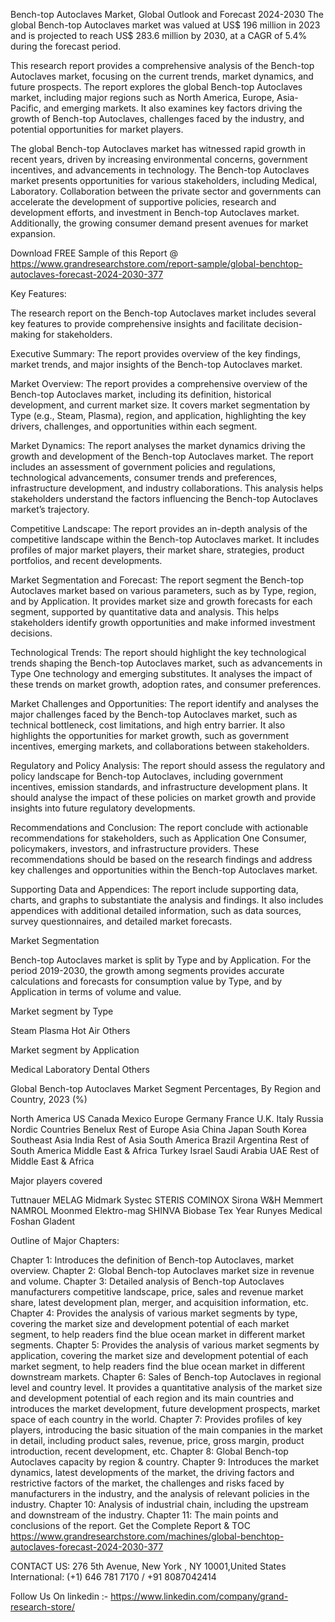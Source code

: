 Bench-top Autoclaves Market, Global Outlook and Forecast 2024-2030
The global Bench-top Autoclaves market was valued at US$ 196 million in 2023 and is projected to reach US$ 283.6 million by 2030, at a CAGR of 5.4% during the forecast period.

This research report provides a comprehensive analysis of the Bench-top Autoclaves market, focusing on the current trends, market dynamics, and future prospects. The report explores the global Bench-top Autoclaves market, including major regions such as North America, Europe, Asia-Pacific, and emerging markets. It also examines key factors driving the growth of Bench-top Autoclaves, challenges faced by the industry, and potential opportunities for market players.

The global Bench-top Autoclaves market has witnessed rapid growth in recent years, driven by increasing environmental concerns, government incentives, and advancements in technology. The Bench-top Autoclaves market presents opportunities for various stakeholders, including Medical, Laboratory. Collaboration between the private sector and governments can accelerate the development of supportive policies, research and development efforts, and investment in Bench-top Autoclaves market. Additionally, the growing consumer demand present avenues for market expansion.

Download FREE Sample of this Report @ https://www.grandresearchstore.com/report-sample/global-benchtop-autoclaves-forecast-2024-2030-377

Key Features:

The research report on the Bench-top Autoclaves market includes several key features to provide comprehensive insights and facilitate decision-making for stakeholders.

Executive Summary: The report provides overview of the key findings, market trends, and major insights of the Bench-top Autoclaves market.

Market Overview: The report provides a comprehensive overview of the Bench-top Autoclaves market, including its definition, historical development, and current market size. It covers market segmentation by Type (e.g., Steam, Plasma), region, and application, highlighting the key drivers, challenges, and opportunities within each segment.

Market Dynamics: The report analyses the market dynamics driving the growth and development of the Bench-top Autoclaves market. The report includes an assessment of government policies and regulations, technological advancements, consumer trends and preferences, infrastructure development, and industry collaborations. This analysis helps stakeholders understand the factors influencing the Bench-top Autoclaves market’s trajectory.

Competitive Landscape: The report provides an in-depth analysis of the competitive landscape within the Bench-top Autoclaves market. It includes profiles of major market players, their market share, strategies, product portfolios, and recent developments.

Market Segmentation and Forecast: The report segment the Bench-top Autoclaves market based on various parameters, such as by Type, region, and by Application. It provides market size and growth forecasts for each segment, supported by quantitative data and analysis. This helps stakeholders identify growth opportunities and make informed investment decisions.

Technological Trends: The report should highlight the key technological trends shaping the Bench-top Autoclaves market, such as advancements in Type One technology and emerging substitutes. It analyses the impact of these trends on market growth, adoption rates, and consumer preferences.

Market Challenges and Opportunities: The report identify and analyses the major challenges faced by the Bench-top Autoclaves market, such as technical bottleneck, cost limitations, and high entry barrier. It also highlights the opportunities for market growth, such as government incentives, emerging markets, and collaborations between stakeholders.

Regulatory and Policy Analysis: The report should assess the regulatory and policy landscape for Bench-top Autoclaves, including government incentives, emission standards, and infrastructure development plans. It should analyse the impact of these policies on market growth and provide insights into future regulatory developments.

Recommendations and Conclusion: The report conclude with actionable recommendations for stakeholders, such as Application One Consumer, policymakers, investors, and infrastructure providers. These recommendations should be based on the research findings and address key challenges and opportunities within the Bench-top Autoclaves market.

Supporting Data and Appendices: The report include supporting data, charts, and graphs to substantiate the analysis and findings. It also includes appendices with additional detailed information, such as data sources, survey questionnaires, and detailed market forecasts.

Market Segmentation

Bench-top Autoclaves market is split by Type and by Application. For the period 2019-2030, the growth among segments provides accurate calculations and forecasts for consumption value by Type, and by Application in terms of volume and value.

Market segment by Type

Steam
Plasma
Hot Air
Others

Market segment by Application

Medical
Laboratory
Dental
Others

Global Bench-top Autoclaves Market Segment Percentages, By Region and Country, 2023 (%)

North America
US
Canada
Mexico
Europe
Germany
France
U.K.
Italy
Russia
Nordic Countries
Benelux
Rest of Europe
Asia
China
Japan
South Korea
Southeast Asia
India
Rest of Asia
South America
Brazil
Argentina
Rest of South America
Middle East & Africa
Turkey
Israel
Saudi Arabia
UAE
Rest of Middle East & Africa

Major players covered

Tuttnauer
MELAG
Midmark
Systec
STERIS
COMINOX
Sirona
W&H
Memmert
NAMROL
Moonmed
Elektro-mag
SHINVA
Biobase
Tex Year
Runyes Medical
Foshan Gladent

Outline of Major Chapters:

Chapter 1: Introduces the definition of Bench-top Autoclaves, market overview.
Chapter 2: Global Bench-top Autoclaves market size in revenue and volume.
Chapter 3: Detailed analysis of Bench-top Autoclaves manufacturers competitive landscape, price, sales and revenue market share, latest development plan, merger, and acquisition information, etc.
Chapter 4: Provides the analysis of various market segments by type, covering the market size and development potential of each market segment, to help readers find the blue ocean market in different market segments.
Chapter 5: Provides the analysis of various market segments by application, covering the market size and development potential of each market segment, to help readers find the blue ocean market in different downstream markets.
Chapter 6: Sales of Bench-top Autoclaves in regional level and country level. It provides a quantitative analysis of the market size and development potential of each region and its main countries and introduces the market development, future development prospects, market space of each country in the world.
Chapter 7: Provides profiles of key players, introducing the basic situation of the main companies in the market in detail, including product sales, revenue, price, gross margin, product introduction, recent development, etc.
Chapter 8: Global Bench-top Autoclaves capacity by region & country.
Chapter 9: Introduces the market dynamics, latest developments of the market, the driving factors and restrictive factors of the market, the challenges and risks faced by manufacturers in the industry, and the analysis of relevant policies in the industry.
Chapter 10: Analysis of industrial chain, including the upstream and downstream of the industry.
Chapter 11: The main points and conclusions of the report.
Get the Complete Report & TOC https://www.grandresearchstore.com/machines/global-benchtop-autoclaves-forecast-2024-2030-377

CONTACT US:
276 5th Avenue, New York , NY 10001,United States
International: (+1) 646 781 7170 / +91 8087042414

Follow Us On linkedin :- https://www.linkedin.com/company/grand-research-store/
